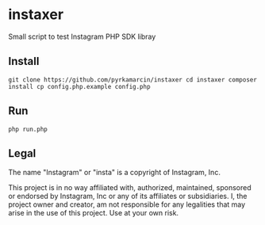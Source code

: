 # instaxer
Small script to test Instagram PHP SDK libray

## Install

``
git clone https://github.com/pyrkamarcin/instaxer
cd instaxer
composer install
cp config.php.example config.php
``

## Run

``
php run.php
``

## Legal

The name "Instagram" or "insta" is a copyright of Instagram, Inc.

This project is in no way affiliated with, authorized, maintained, sponsored or endorsed by Instagram, Inc or any of its affiliates or subsidiaries.
I, the project owner and creator, am not responsible for any legalities that may arise in the use of this project. Use at your own risk.
